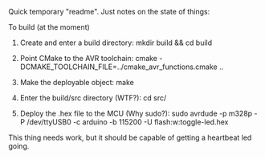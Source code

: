 Quick temporary "readme". Just notes on the state of things:

To build (at the moment)

1) Create and enter a build directory:
	mkdir build && cd build

2) Point CMake to the AVR toolchain:
	cmake -DCMAKE_TOOLCHAIN_FILE=../cmake_avr_functions.cmake ..

3) Make the deployable object:
	make

4) Enter the build/src directory (WTF?):
	cd src/

5) Deploy the .hex file to the MCU (Why sudo?):
	sudo avrdude -p m328p -P /dev/ttyUSB0 -c arduino -b 115200 -U flash:w:toggle-led.hex

This thing needs work, but it should be capable of getting a heartbeat led going.	 
